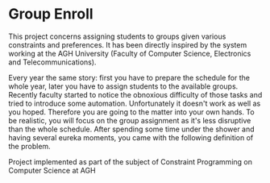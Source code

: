 # Group Enroll

This project concerns assigning students to groups given various constraints and preferences.
It has been directly inspired by the system working at the AGH University (Faculty of Computer Science, Electronics and Telecommunications).

Every year the same story: first you have to prepare the schedule for the whole year, later you have to assign students to the available groups. Recently faculty started to notice the obnoxious difficulty of those tasks and tried to introduce some automation. Unfortunately it doesn't work as well as you hoped. Therefore you are going to the matter into your own hands. To be realistic, you will focus on the group assignment as it's less disruptive than the whole schedule. After spending some time under the shower and having several eureka moments, you came with the following definition of the problem.

Project implemented as part of the subject of Constraint Programming on Computer Science at AGH
